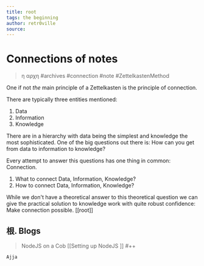 ```yaml
---
title: root
tags: the beginning 
author: retr0ville
source: 
---
```

# Connections of notes 
>η αρχη
#archives #connection #note #ZettelkastenMethod

One if not *the* main principle of a Zettelkasten is the principle of connection. 

There are typically three entities mentioned:

1. Data
2. Information
3. Knowledge

There are in a hierarchy with data being the simplest and knowledge the most sophisticated. One of the big questions out there is: How can you get from data to information to knowledge? 

Every attempt to answer this questions has one thing in common: Connection. 

1. What to connect Data, Information, Knowledge?
2. How to connect Data, Information, Knowledge?

While we don't have a theoretical answer to this theoretical question we can give the practical solution to knowledge work with quite robust confidence: Make connection possible.
[[root]]

## 根. Blogs
  >  NodeJS on a Cob [[Setting up NodeJS ]]
    #++
    
    
    Ajja